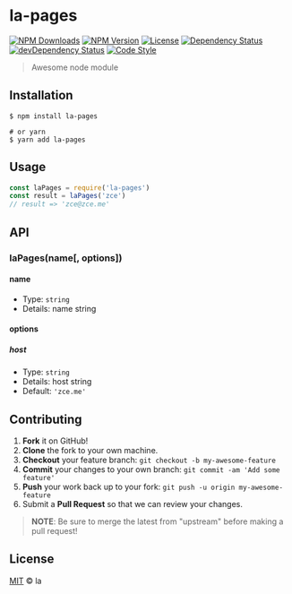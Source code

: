 # la-pages

[![NPM Downloads][downloads-image]][downloads-url]
[![NPM Version][version-image]][version-url]
[![License][license-image]][license-url]
[![Dependency Status][dependency-image]][dependency-url]
[![devDependency Status][devdependency-image]][devdependency-url]
[![Code Style][style-image]][style-url]

> Awesome node module

## Installation

```shell
$ npm install la-pages

# or yarn
$ yarn add la-pages
```

## Usage

<!-- TODO: Introduction of API use -->

```javascript
const laPages = require('la-pages')
const result = laPages('zce')
// result => 'zce@zce.me'
```

## API

<!-- TODO: Introduction of API -->

### laPages(name[, options])

#### name

- Type: `string`
- Details: name string

#### options

##### host

- Type: `string`
- Details: host string
- Default: `'zce.me'`

## Contributing

1. **Fork** it on GitHub!
2. **Clone** the fork to your own machine.
3. **Checkout** your feature branch: `git checkout -b my-awesome-feature`
4. **Commit** your changes to your own branch: `git commit -am 'Add some feature'`
5. **Push** your work back up to your fork: `git push -u origin my-awesome-feature`
6. Submit a **Pull Request** so that we can review your changes.

> **NOTE**: Be sure to merge the latest from "upstream" before making a pull request!

## License

[MIT](LICENSE) &copy; la



[downloads-image]: https://img.shields.io/npm/dm/la-pages.svg
[downloads-url]: https://npmjs.org/package/la-pages
[version-image]: https://img.shields.io/npm/v/la-pages.svg
[version-url]: https://npmjs.org/package/la-pages
[license-image]: https://img.shields.io/github/license/la/la-pages.svg
[license-url]: https://github.com/la/la-pages/blob/master/LICENSE
[dependency-image]: https://img.shields.io/david/la/la-pages.svg
[dependency-url]: https://david-dm.org/la/la-pages
[devdependency-image]: https://img.shields.io/david/dev/la/la-pages.svg
[devdependency-url]: https://david-dm.org/la/la-pages?type=dev
[style-image]: https://img.shields.io/badge/code_style-standard-brightgreen.svg
[style-url]: https://standardjs.com
